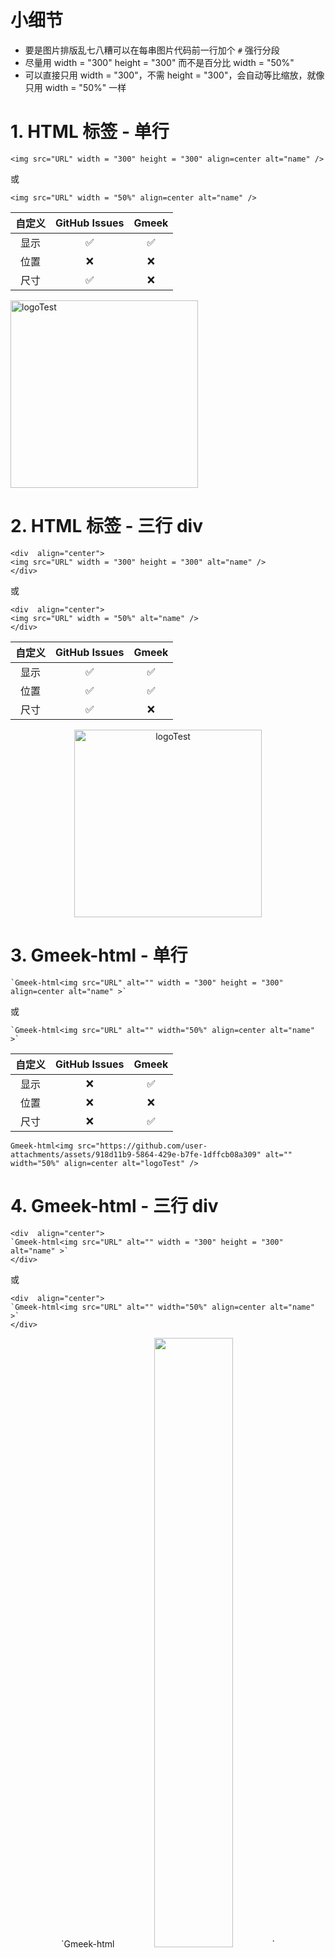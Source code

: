 # 小细节
- 要是图片排版乱七八糟可以在每串图片代码前一行加个 `#` 强行分段
- 尽量用 width = "300" height = "300" 而不是百分比 width = "50%"
- 可以直接只用 width = "300"，不需 height = "300"，会自动等比缩放，就像只用 width = "50%" 一样

# 1. HTML 标签 - 单行
```
<img src="URL" width = "300" height = "300" align=center alt="name" />
```
或
```
<img src="URL" width = "50%" align=center alt="name" />
```

| 自定义 | GitHub Issues | Gmeek |
| :------: | :--------------: | :-------: |
| 显示     | ✅                 | ✅      |
| 位置     | ❌                 | ❌      |
| 尺寸     | ✅                 | ❌      |

<img src="https://github.com/user-attachments/assets/918d11b9-5864-429e-b7fe-1dffcb08a309" width = "300" height = "300" align=center alt="logoTest" />


# 2. HTML 标签 - 三行 div
```
<div  align="center">    
<img src="URL" width = "300" height = "300" alt="name" />
</div>
```
或
```
<div  align="center">    
<img src="URL" width = "50%" alt="name" />
</div>
```

| 自定义 | GitHub Issues | Gmeek |
| :------: | :--------------: | :-------: |
| 显示     | ✅                 | ✅      |
| 位置     | ✅                 | ✅      |
| 尺寸     | ✅                 | ❌      |

<div  align="center">    
<img src="https://github.com/user-attachments/assets/918d11b9-5864-429e-b7fe-1dffcb08a309" width = "300" height = "300" alt="logoTest" />
</div>


# 3. Gmeek-html - 单行
```
`Gmeek-html<img src="URL" alt="" width = "300" height = "300" align=center alt="name" >`
```
或
```
`Gmeek-html<img src="URL" alt="" width="50%" align=center alt="name" >`
```

| 自定义 | GitHub Issues | Gmeek |
| :------: | :--------------: | :-------: |
| 显示     | ❌                 | ✅      |
| 位置     | ❌                 | ❌      |
| 尺寸     | ❌                 | ✅      |

`Gmeek-html<img src="https://github.com/user-attachments/assets/918d11b9-5864-429e-b7fe-1dffcb08a309" alt="" width="50%" align=center alt="logoTest" />`


# 4. Gmeek-html - 三行 div
```
<div  align="center">   
`Gmeek-html<img src="URL" alt="" width = "300" height = "300" alt="name" >`
</div>
```
或
```
<div  align="center">   
`Gmeek-html<img src="URL" alt="" width="50%" align=center alt="name" >`
</div>
```

<div  align="center">   
`Gmeek-html<img src="https://github.com/user-attachments/assets/918d11b9-5864-429e-b7fe-1dffcb08a309" alt="" width="50%" alt="logoTest" />`
</div>


# 5. GitHub Issues Original with div center
完全无效
<div  align="center">    
![Image](https://github.com/user-attachments/assets/918d11b9-5864-429e-b7fe-1dffcb08a309)
</div>

# 7. GitHub Issues Original with =size
完全无效
![Image](https://github.com/user-attachments/assets/918d11b9-5864-429e-b7fe-1dffcb08a309 =300x300)

# 8. GitHub Issues Original with CSS
图片能显示但 CSS 后缀无效
![Image](https://github.com/user-attachments/assets/918d11b9-5864-429e-b7fe-1dffcb08a309){:height="50%" width="50%"}







